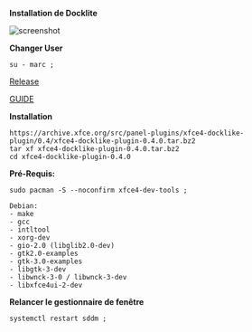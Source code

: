 **Installation de Docklite**

![screenshot](https://i.imgur.com/b4qDHCB.jpg)

**Changer User**
```
su - marc ;
```

[Release](https://docs.xfce.org/panel-plugins/xfce4-docklike-plugin/start#latest_release)

[GUIDE](https://www.reddit.com/r/xfce/comments/og249s/xfce4docklikeplugin_v030_released/)

**Installation**
```
https://archive.xfce.org/src/panel-plugins/xfce4-docklike-plugin/0.4/xfce4-docklike-plugin-0.4.0.tar.bz2
tar xf xfce4-docklike-plugin-0.4.0.tar.bz2
cd xfce4-docklike-plugin-0.4.0
```

**Pré-Requis:**
```
sudo pacman -S --noconfirm xfce4-dev-tools ;

Debian:
- make
- gcc
- intltool
- xorg-dev
- gio-2.0 (libglib2.0-dev)
- gtk2.0-examples
- gtk-3.0-examples
- libgtk-3-dev
- libwnck-3-0 / libwnck-3-dev
- libxfce4ui-2-dev
```

**Relancer le gestionnaire de fenêtre**
```
systemctl restart sddm ;
```
